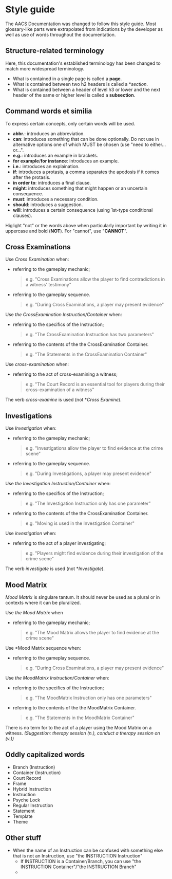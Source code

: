 # Style guide 

The AACS Documentation was changed to follow this style guide. Most glossary-like parts were extrapolated from indications by the developer as well as use of words throughout the documentation.

## Structure-related terminology
Here, this documentation's established terminology has been changed to match more widespread terminology.
- What is contained in a single page is called a **page**.
- What is contained between two h2 headers is called a **section*.
- What is contained between a header of level h3 or lower and the next header of the same or higher level is called a **subsection**.

## Command words et similia

To express certain concepts, only certain words will be used.

- **abbr.**: introduces an abbreviation.
- **can**: introduces something that can be done optionally. Do not use in alternative options one of which MUST be chosen (use "need to either... or...".
- **e.g.**: introduces an example in brackets.
- **for example**/**for instance**: introduces an example.
- **i.e.**: introduces an explaination.
- **if**: introduces a protasis, a comma separates the apodosis if it comes after the protasis.
- **in order to**: introduces a final clause.
- **might**: introduces something that might happen or an uncertain consequence.
- **must**: introduces a necessary condition.
- **should**: introduces a suggestion.
- **will**: introduces a certain consequence (using 1st-type conditional clauses).

Higlight "not" or the words above when particularly important by writing it in uppercase and bold (**NOT**). For "cannot", use "**CANNOT**".

## Cross Examinations

Use *Cross Examination* when:
- referring to the gameplay mechanic;
  > e.g. "Cross Examinations allow the player to find contradictions in a witness' testimony"
- referring to the gameplay sequence.
  > e.g. "During Cross Examinations, a player may present evidence"

Use *the CrossExamination Instruction/Container* when:
- referring to the specifics of the Instruction;
  > e.g. "The CrossExamination Instruction has two parameters"
- referring to the contents of the the CrossExamination Container.
  > e.g. "The Statements in the CrossExamination Container"

Use *cross-examination* when:
- referring to the act of cross-examining a witness;
  > e.g. "The Court Record is an essential tool for players during their cross-examination of a witness"

The verb *cross-examine* is used (not \**Cross Examine*).

## Investigations

Use *Investigation* when:
- referring to the gameplay mechanic;
  > e.g. "Investigations allow the player to find evidence at the crime scene"
- referring to the gameplay sequence.
  > e.g. "During Investigations, a player may present evidence"

Use *the Investigation Instruction/Container* when:
- referring to the specifics of the Instruction;
  > e.g. "The Investigation Instruction only has one parameter"
- referring to the contents of the the CrossExamination Container.
  > e.g. "Moving is used in the Investigation Container"

Use *investigation* when:
- referring to the act of a player investigating;
  > e.g. "Players might find evidence during their investigation of the crime scene"

The verb *investigate* is used (not \**Investigate*).

## Mood Matrix

*Mood Matrix* is singulare tantum. It should never be used as a plural or in contexts where it can be pluralized.

Use *the Mood Matrix* when
- referring to the gameplay mechanic;
  > e.g. "The Mood Matrix allows the player to find evidence at the crime scene"

Use *Mood Matrix sequence when:
- referring to the gameplay sequence.
  > e.g. "During Cross Examinations, a player may present evidence"

Use *the MoodMatrix Instruction/Container* when:
- referring to the specifics of the Instruction;
  > e.g. "The MoodMatrix Instruction only has one parameters"
- referring to the contents of the the MoodMatrix Container.
  > e.g. "The Statements in the MoodMatrix Container"

There is no term for to the act of a player using the Mood Matrix on a witness. *(Suggestion: therapy session (n.), conduct a therapy session on (v.))*

## Oddly capitalized words

- Branch (Instruction)
- Container (Instruction)
- Court Record
- Frame
- Hybrid Instruction
- Instruction
- Psyche Lock
- Regular Instruction
- Statement
- Template
- Theme

## Other stuff

- When the name of an Instruction can be confused with something else that is not an Instruction, use "the INSTRUCTION Instruction"
  - If INSTRUCTION is a Container/Branch, you can use "the INSTRUCTION Container"/"the INSTRUCTION Branch" 
  - 
